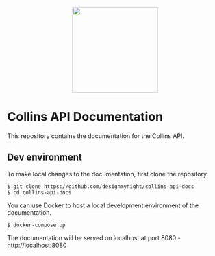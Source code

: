 <p align="center">
  <img width="200px" src="https://static.designmynight.com/uploads/2017/01/DesignMyNight-Logo.png">
</p>

# Collins API Documentation

This repository contains the documentation for the Collins API.

## Dev environment

To make local changes to the documentation, first clone the repository.

```shell
$ git clone https://github.com/designmynight/collins-api-docs
$ cd collins-api-docs
```

You can use Docker to host a local development environment of the documentation.

```shell
$ docker-compose up
```

The documentation will be served on localhost at port 8080 - http://localhost:8080

